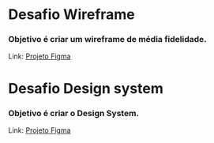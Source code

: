 # Desafio Wireframe

### Objetivo é criar um wireframe de média fidelidade.

Link: [Projeto Figma](https://www.figma.com/proto/wPrnVgCGfTFvoU2bY0Xo9l/Untitled?page-id=0%3A1&type=design&node-id=101-206&viewport=712%2C318%2C0.45&t=YYfVTv4BfGVgswv6-1&scaling=min-zoom&mode=design)

# Desafio Design system

### Objetivo é criar o Design System.

Link: [Projeto Figma](https://www.figma.com/proto/wPrnVgCGfTFvoU2bY0Xo9l/Untitled?page-id=0%3A1&type=design&node-id=101-206&viewport=712%2C318%2C0.45&t=YYfVTv4BfGVgswv6-1&scaling=min-zoom&mode=design)

